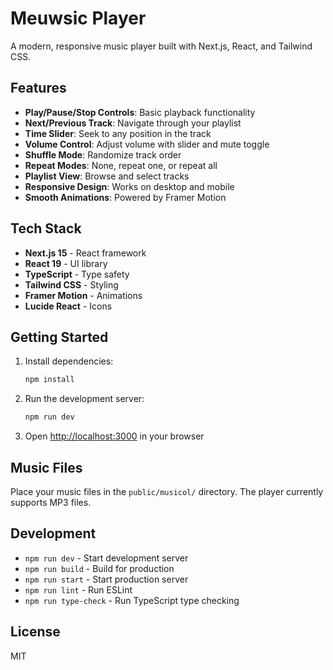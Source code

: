 # Meuwsic Player

A modern, responsive music player built with Next.js, React, and Tailwind CSS.

## Features

- **Play/Pause/Stop Controls**: Basic playback functionality
- **Next/Previous Track**: Navigate through your playlist
- **Time Slider**: Seek to any position in the track
- **Volume Control**: Adjust volume with slider and mute toggle
- **Shuffle Mode**: Randomize track order
- **Repeat Modes**: None, repeat one, or repeat all
- **Playlist View**: Browse and select tracks
- **Responsive Design**: Works on desktop and mobile
- **Smooth Animations**: Powered by Framer Motion

## Tech Stack

- **Next.js 15** - React framework
- **React 19** - UI library
- **TypeScript** - Type safety
- **Tailwind CSS** - Styling
- **Framer Motion** - Animations
- **Lucide React** - Icons

## Getting Started

1. Install dependencies:
   ```bash
   npm install
   ```

2. Run the development server:
   ```bash
   npm run dev
   ```

3. Open [http://localhost:3000](http://localhost:3000) in your browser

## Music Files

Place your music files in the `public/musicol/` directory. The player currently supports MP3 files.

## Development

- `npm run dev` - Start development server
- `npm run build` - Build for production
- `npm run start` - Start production server
- `npm run lint` - Run ESLint
- `npm run type-check` - Run TypeScript type checking

## License

MIT